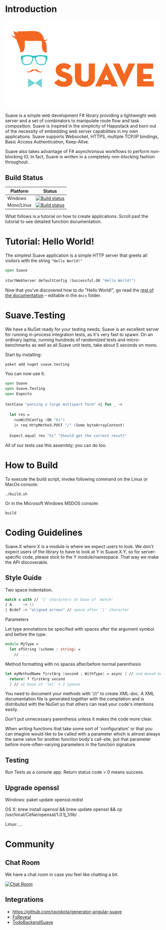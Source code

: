 # Introduction

![Suave Logo](https://raw.githubusercontent.com/SuaveIO/resources/master/images/suave1.png)

Suave is a simple web development F# library providing a lightweight web server
and a set of combinators to manipulate route flow and task composition. Suave
is inspired in the simplicity of Happstack and born out of the necessity of
embedding web server capabilities in my own applications.  Suave supports 
Websocket, HTTPS, multiple TCP/IP bindings, Basic Access Authentication, 
Keep-Alive.

Suave also takes advantage of F# asynchronous
workflows to perform non-blocking IO. In fact, Suave is written in a completely
non-blocking fashion throughout.

## Build Status

| Platform | Status         |
| -------- | -------------- |
| Windows  | [![Build status](https://ci.appveyor.com/api/projects/status/g0lum9qndwb018sy/branch/master?svg=true)](https://ci.appveyor.com/project/AdemarGonzalez/suave/branch/master) |
| Mono/Linux     | [![Build status](https://travis-ci.org/SuaveIO/suave.svg?branch=master)](https://travis-ci.org/SuaveIO/suave) |

What follows is a tutorial on how to create applications. Scroll past the
tutorial to see detailed function documentation.

# Tutorial: Hello World!

The simplest Suave application is a simple HTTP server that greets all visitors
with the string `"Hello World!"`

``` fsharp
open Suave

startWebServer defaultConfig (Successful.OK "Hello World!")
```

Now that you've discovered how to do "Hello World!", go read the
[rest of the documentation](https://suave.io/) – editable in the `docs` folder.

# Suave.Testing

We have a NuGet ready for your testing needs; Suave is an excellent server for
running in-process integration tests, as it's very fast to spawn. On an ordinary
laptop, running hundreds of randomized tests and micro-benchmarks as well as all
Suave unit tests, take about 5 seconds on mono.

Start by installing:

```
paket add nuget suave.testing
```

You can now use it:

``` fsharp
open Suave
open Suave.Testing
open Expecto

testCase "parsing a large multipart form" <| fun _ ->

  let res =
    runWithConfig (OK "hi")
    |> req HttpMethod.POST "/" (Some byteArrayContent)

  Expect.equal res "hi" "Should get the correct result"
```

All of our tests use this assembly; you can do too.

# How to Build

To execute the build script, invoke following command on the Linux or MacOs console:

```
./build.sh
```

Or in the Microsoft Windows MSDOS console:

```
build
```

# Coding Guidelines

Suave.X where X is a module is where we expect users to look. We don't expect users
of the library to have to look at Y in Suave.X.Y, so for server-specific code, please
stick to the Y module/namespace. That way we make the API discoverable.


## Style Guide

Two space indentation.

``` fsharp
match x with // '|' characters at base of 'match'
| A     -> ()
| Bcdef -> "aligned arrows" // space after '|' character
```

Parameters

Let type annotations be specified with spaces after the argument symbol and before
the type.

``` fsharp
module MyType =
  let ofString (scheme : string) =
    // ...
```

Method formatting with no spaces after/before normal parenthesis

``` fsharp
let myMethodName firstArg (second : WithType) = async { // and monad builder
  return! f firstArg second
  } // at base of 'let' + 2 spaces
```

You need to document your methods with '///' to create XML-doc. A XML
documentation file is generated together with the compilation and is distributed
with the NuGet so that others can read your code's intentions easily.

Don't put unnecessary parenthesis unless it makes the code more clear.

When writing functions that take some sort of 'configuration' or that you can
imagine would like to be called with a parameter which is almost always the same
value for another function body's call-site, put that parameter before
more-often-varying parameters in the function signature.

## Testing

Run Tests as a console app. Return status code = 0 means success.

## Upgrade openssl

Windows: paket update openssl.redist

OS X: brew install openssl && brew update openssl && cp /usr/local/Cellar/openssl/1.0.1j_1/lib/ .

Linux: ...

# Community

## Chat Room

We have a chat room in case you feel like chatting a bit. 

[![Chat Room](https://badges.gitter.im/SuaveIO/suave.png)](https://gitter.im/SuaveIO/suave)

## Integrations

 * https://github.com/rayokota/generator-angular-suave
 * [FsReveal](https://github.com/fsprojects/FsReveal)
 * [TodoBackendSuave](https://github.com/JonCanning/TodoBackendSuave)

